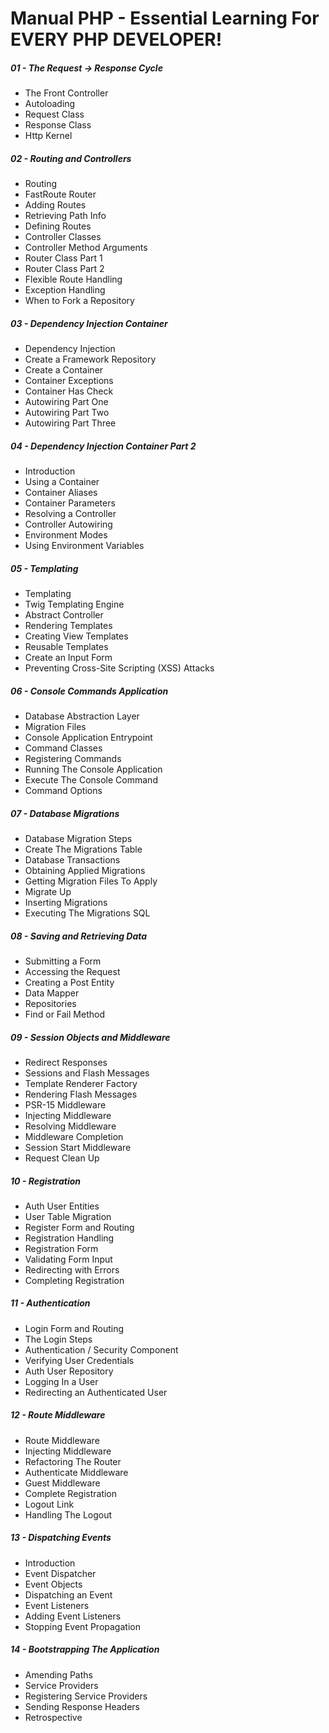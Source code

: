 # Manual PHP - Essential Learning For EVERY PHP DEVELOPER!

##### **01 - The Request -> Response Cycle**  
-   The Front Controller
-   Autoloading
-   Request Class
-   Response Class
-   Http Kernel

##### **02 - Routing and Controllers**  
-   Routing
-   FastRoute Router
-   Adding Routes
-   Retrieving Path Info
-   Defining Routes
-   Controller Classes
-   Controller Method Arguments
-   Router Class Part 1
-   Router Class Part 2
-   Flexible Route Handling
-   Exception Handling
-   When to Fork a Repository

##### **03 - Dependency Injection Container**  
-   Dependency Injection
-   Create a Framework Repository
-   Create a Container
-   Container Exceptions
-   Container Has Check
-   Autowiring Part One
-   Autowiring Part Two
-   Autowiring Part Three

##### **04 - Dependency Injection Container Part 2**  
-   Introduction
-   Using a Container
-   Container Aliases
-   Container Parameters
-   Resolving a Controller
-   Controller Autowiring
-   Environment Modes
-   Using Environment Variables

##### **05 - Templating**  
-   Templating
-   Twig Templating Engine
-   Abstract Controller
-   Rendering Templates
-   Creating View Templates
-   Reusable Templates
-   Create an Input Form
-   Preventing Cross-Site Scripting (XSS) Attacks

##### **06 - Console Commands Application**
-   Database Abstraction Layer
-   Migration Files
-   Console Application Entrypoint
-   Command Classes
-   Registering Commands
-   Running The Console Application
-   Execute The Console Command
-   Command Options

##### **07 - Database Migrations**  
-   Database Migration Steps
-   Create The Migrations Table
-   Database Transactions
-   Obtaining Applied Migrations
-   Getting Migration Files To Apply
-   Migrate Up
-   Inserting Migrations
-   Executing The Migrations SQL

##### **08 - Saving and Retrieving Data**  
-   Submitting a Form
-   Accessing the Request
-   Creating a Post Entity
-   Data Mapper
-   Repositories
-   Find or Fail Method

##### **09 - Session Objects and Middleware**  
-   Redirect Responses
-   Sessions and Flash Messages
-   Template Renderer Factory
-   Rendering Flash Messages
-   PSR-15 Middleware
-   Injecting Middleware
-   Resolving Middleware
-   Middleware Completion
-   Session Start Middleware
-   Request Clean Up

##### **10 - Registration**  
-   Auth User Entities
-   User Table Migration
-   Register Form and Routing
-   Registration Handling
-   Registration Form
-   Validating Form Input
-   Redirecting with Errors
-   Completing Registration

##### **11 - Authentication**  
-   Login Form and Routing
-   The Login Steps
-   Authentication / Security Component
-   Verifying User Credentials
-   Auth User Repository
-   Logging In a User
-   Redirecting an Authenticated User

##### **12 - Route Middleware**  
-   Route Middleware
-   Injecting Middleware
-   Refactoring The Router
-   Authenticate Middleware
-   Guest Middleware
-   Complete Registration
-   Logout Link
-   Handling The Logout

##### **13 - Dispatching Events**  
-   Introduction
-   Event Dispatcher
-   Event Objects
-   Dispatching an Event
-   Event Listeners
-   Adding Event Listeners
-   Stopping Event Propagation

##### **14 - Bootstrapping The Application**  
-   Amending Paths
-   Service Providers
-   Registering Service Providers
-   Sending Response Headers
-   Retrospective
